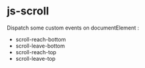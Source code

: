 # js-scroll

Dispatch some custom events on documentElement :
* scroll-reach-bottom
* scroll-leave-bottom
* scroll-reach-top
* scroll-leave-top
